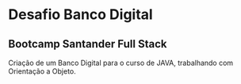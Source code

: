 <h1>Desafio Banco Digital</h1>
<h2> Bootcamp Santander Full Stack </h2>


<p>Criação de um Banco Digital para o curso de JAVA, trabalhando com Orientação a Objeto.</p>

